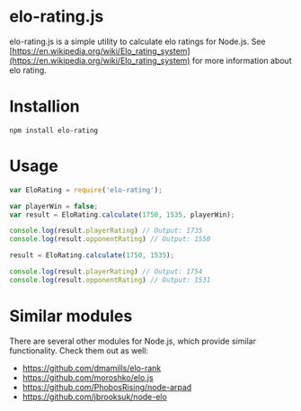 # elo-rating.js

elo-rating.js is a simple utility to calculate elo ratings for Node.js. See [https://en.wikipedia.org/wiki/Elo_rating_system](https://en.wikipedia.org/wiki/Elo_rating_system) for more information about elo rating.

# Installion

```
npm install elo-rating
```

# Usage

```javascript
var EloRating = require('elo-rating');

var playerWin = false;
var result = EloRating.calculate(1750, 1535, playerWin);

console.log(result.playerRating) // Output: 1735
console.log(result.opponentRating) // Output: 1550

result = EloRating.calculate(1750, 1535);

console.log(result.playerRating) // Output: 1754
console.log(result.opponentRating) // Output: 1531
```

# Similar modules

There are several other modules for Node.js, which provide similar functionality. Check them out as well:

* https://github.com/dmamills/elo-rank
* https://github.com/moroshko/elo.js
* https://github.com/PhobosRising/node-arpad
* https://github.com/jbrooksuk/node-elo